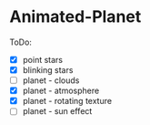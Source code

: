 # Animated-Planet

 ToDo:
 - [x] point stars              
 - [x] blinking stars           
 - [ ] planet - clouds
 - [x] planet - atmosphere  
 - [x] planet - rotating texture
 - [ ] planet - sun effect
